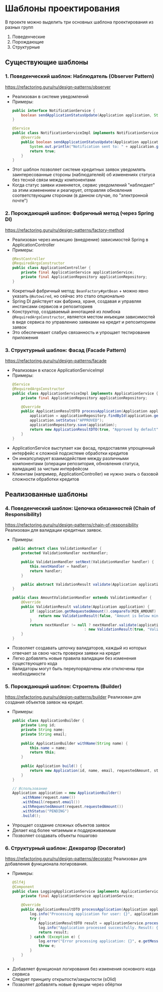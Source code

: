 # Шаблоны проектирования

В проекте можно выделить три основных шаблона проектирования из разных групп 
1. Поведенческие 
2. Порождающие
3. Структурные

## Существующие шаблоны

### 1. Поведенческий шаблон: Наблюдатель (Observer Pattern)
https://refactoring.guru/ru/design-patterns/observer
- Реализован в системе уведомлений
- Примеры:
  ```java
  public interface NotificationService {
      boolean sendApplicationStatusUpdate(Application application, String status);
  }
  
  @Service
  public class NotificationServiceImpl implements NotificationService {
      @Override
      public boolean sendApplicationStatusUpdate(Application application, String status) {
          System.out.println("Notification sent to: " + application.getEmail());
          return true;
      }
  }
  ```
- Этот шаблон позволяет системе кредитных заявок уведомлять заинтересованные стороны (наблюдателей) об изменениях статуса без тесной связи между компонентами
- Когда статус заявки изменяется, сервис уведомлений "наблюдает" за этим изменением и реагирует, отправляя обновления соответствующим сторонам (в данном случае, по "электронной почте")

### 2. Порождающий шаблон: Фабричный метод (через Spring DI)
https://refactoring.guru/ru/design-patterns/factory-method
- Реализован через инъекцию (внедрение) зависимостей Spring в ApplicationController
- Примеры:
  ```java
  @RestController
  @RequiredArgsConstructor
  public class ApplicationController {
      private final ApplicationService applicationService;
      private final ApplicationRepository applicationRepository;
  }
  ```
- Кокретный фабричный метод: `BeanFactory#getBean` + можно явно указать `@Autowired`, но сейчас это стало опционально
- Spring DI действует как фабрика, храня, создавая и управляя инстансами сервисов и репозиториев
- Конструктор, создаваемый аннотацией из ломбока `@RequiredArgsConstructor`, является местом инъекции зависимостей в виде сервиса по управлению заявками на кредит и репозиторием заявок
- Это обеспечивает слабую связанность и упрощает тестирование приложения

### 3. Структурный шаблон: Фасад (Facade Pattern)
https://refactoring.guru/ru/design-patterns/facade
- Реализован в классе ApplicationServiceImpl
- Примеры:
  ```java
  @Service
  @RequiredArgsConstructor
  public class ApplicationServiceImpl implements ApplicationService {
      private final ApplicationRepository applicationRepository;
  
      @Override
      public ApplicationResultDTO processApplication(Application application) {
          application = applicationRepository.findById(application.getId()).orElseThrow();
          application.setStatus("APPROVED");
          applicationRepository.save(application);
          return new ApplicationResultDTO(true, "Approved by default");
      }
  }
  ```
- ApplicationService выступает как фасад, предоставляя упрощенный интерфейс к сложной подсистеме обработки кредитов
- Он инкапсулирует взаимодействие между различными компонентами (операции репозитория, обновления статуса, валидация) за чистым интерфейсом
- Клиентам (например, ApplicationController) не нужно знать о базовой сложности обработки кредитов

## Реализованные шаблоны

### 4. Поведенческий шаблон: Цепочка обязанностей (Chain of Responsibility)
https://refactoring.guru/ru/design-patterns/chain-of-responsibility
Реализован для валидации кредитных заявок.

- Примеры:
  ```java
  public abstract class ValidationHandler {
      protected ValidationHandler nextHandler;

      public ValidationHandler setNext(ValidationHandler handler) {
          this.nextHandler = handler;
          return handler;
      }

      public abstract ValidationResult validate(Application application);
  }

  public class AmountValidationHandler extends ValidationHandler {
      @Override
      public ValidationResult validate(Application application) {
          if (application.getRequestedAmount().compareTo(MIN_AMOUNT) < 0) {
              return new ValidationResult(false, "Amount is below minimum threshold");
          }
          return nextHandler != null ? nextHandler.validate(application) 
                                   : new ValidationResult(true, "Validation successful");
      }
  }
  ```
- Позволяет создавать цепочку валидаторов, каждый из которых отвечает за свою часть проверки заявки на кредит
- Легко добавлять новые правила валидации без изменения существующего кода
- Валидаторы могут быть переупорядочены или отключены при необходимости

### 5. Порождающий шаблон: Строитель (Builder)
https://refactoring.guru/ru/design-patterns/builder
Реализован для создания объектов заявок на кредит.

- Примеры:
  ```java
  public class ApplicationBuilder {
      private Long id;
      private String name;
      private String email;
      
      public ApplicationBuilder withName(String name) {
          this.name = name;
          return this;
      }
      
      public Application build() {
          return new Application(id, name, email, requestedAmount, status);
      }
  }

  // Использование
  Application application = new ApplicationBuilder()
      .withName(request.name())
      .withEmail(request.email())
      .withRequestedAmount(request.requestedAmount())
      .withStatus("PENDING")
      .build();
  ```
- Упрощает создание сложных объектов заявок
- Делает код более читаемым и поддерживаемым
- Позволяет создавать объекты пошагово

### 6. Структурный шаблон: Декоратор (Decorator)
https://refactoring.guru/ru/design-patterns/decorator
Реализован для добавления функционала логирования.

- Примеры:
  ```java
  @Slf4j
  @Component
  public class LoggingApplicationService implements ApplicationService {
      private final ApplicationService applicationService;
      
      @Override
      public ApplicationResultDTO processApplication(Application application) {
          log.info("Processing application for user: {}", application.getName());
          try {
              ApplicationResultDTO result = applicationService.processApplication(application);
              log.info("Application processed successfully. Result: {}", result);
              return result;
          } catch (Exception e) {
              log.error("Error processing application: {}", e.getMessage());
              throw e;
          }
      }
  }
  ```
- Добавляет функционал логирования без изменения основного кода сервиса
- Следует принципу открытости/закрытости (sOlid)
- Позволяет добавлять новые функции через обёртки